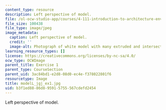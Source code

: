 ```yaml
---
content_type: resource
description: Left perspective of model.
file: /ol-ocw-studio-app/courses/4-111-introduction-to-architecture-environmental-design-spring-2014/b3f1ed8886d895915755567cdefd2454_modelL_jgj_ex1.jpg
file_size: 100438
file_type: image/jpeg
image_metadata:
  caption: Left perspective of model.
  credit: ''
  image-alt: Photograph of white model with many extruded and intersecting planes.
learning_resource_types: []
license: https://creativecommons.org/licenses/by-nc-sa/4.0/
ocw_type: OCWImage
parent_title: Exercise 1
parent_type: CourseSection
parent_uid: 3ac84bd1-e2d8-08d0-ec4e-f378022801f6
resourcetype: Image
title: modelL_jgj_ex1.jpg
uid: b3f1ed88-86d8-9591-5755-567cdefd2454
---
```

Left perspective of model.